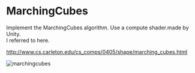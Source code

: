 # MarchingCubes

Implement the MarchingCubes algorithm. Use a compute shader.made by Unity.  
I referred to here.  

http://www.cs.carleton.edu/cs_comps/0405/shape/marching_cubes.html

![marchingcubes](https://user-images.githubusercontent.com/65954422/82907473-a11ffa80-9fa1-11ea-9169-0c081de432e5.gif)
